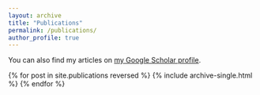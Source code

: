 ```yaml
---
layout: archive
title: "Publications"
permalink: /publications/
author_profile: true
---
```


You can also find my articles on <a href="{{site.author.googlescholar}}">my Google Scholar profile</a>.

{% for post in site.publications reversed %}
  {% include archive-single.html %}
{% endfor %}